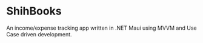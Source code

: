 # ShihBooks

An income/expense tracking app written in .NET Maui using MVVM and Use Case driven development.
